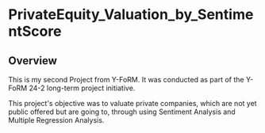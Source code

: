 # PrivateEquity_Valuation_by_SentimentScore  

## Overview

This is my second Project from Y-FoRM. It was conducted as part of the Y-FoRM 24-2 long-term project initiative.

This project's objective was to valuate private companies, which are not yet public offered but are going to, through using Sentiment Analysis and Multiple Regression Analysis.  

